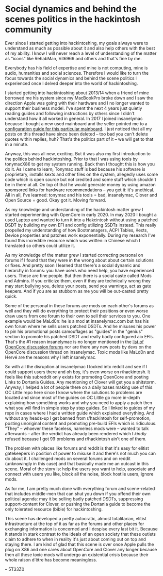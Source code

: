 # Social dynamics and behind the scenes politics in the hackintosh community

Ever since I started getting into hackintoshing, my goals always were to understand as much as possible about it and also help others with the best of my ability. I know I will never reach a level of understanding of the matter as "icons" like RehabMan, Vit6969 and others and that's fine by me. 

Everybody has his field of expertise and mine is not computing, mine is audio, humanities and social sciences. Therefore I would like to turn the focus towards the social dynamics and behind the scene politics I experienced once I delved deeper into the world of hackintoshing.

I started getting into hackintoshing about 2013/14 when a friend of mine borrowed me his system since my MacBookPro broke down and I saw the direction Apple was going with their hardware and I no longer wanted to support their business model. I've spent the next 4 years just quietly reading guides and following instructions by others since I didn't understand how it all worked in general. In 2017 I joined insanelymac because I bought a new used mainboard and the seller pointed me to a [configuration guide for this particular mainboard](https://www.insanelymac.com/forum/topic/324138-guide-install-macos-sierra-10125-on-ga-z170x-gaming-5/page/4/). I just noticed that all my posts on this thread have since been deleted – too bad you can't delete quotes within replies, huh? That's the politics part of it – we will get to that in a minute.

Anyway, this was all new, exciting. But it was also my first introduction to the politics behind hackintoshing. Prior to that I was using tools by tonymacX86 to get my system running. Back then I thought this is how you do it. As I came to learn, Tonymac stuff is bad because his software is proprietary, installs kexts and other files on the system, allegedly uses some code which is open source but not credited and some stuff which shouldn't be in there at all. On top of that he would generate money by using amazon spomsored links for hardware recommendations – you get it: it's unethical. All in all, I've learned: tonymac and his tools = bad, insanelymac, Clover and Open Source = good. Okay got it. Moving forward.

As my knowledge and understanding of the hackintosh matter grew I started experimenting with OpenCore in early 2020. In may 2020 I bought a used Laptop and wanted to turn it into a Hakcintosh without using a patched DSDT by building my own EFI and config utilizing SSDTs instead. This really propelled my understanding of how Bootmanagers, ACPI Tables, Kexts, Device properties and patches work exponentially. During my research I've found this incredible resource which was written in Chinese which I translated so others could utilize it.

As my knowledge of the matter grew I started correcting personal on forums if I found that they were in the wrong about about certain solutions or fixes. And pretty soon I learned that there's a social dynamic and hierarchy in forums: you have users who need help, you have experienced users. These are fine people. But then there is a social caste called Mods and Admins. If you criticize them, even if they are technically wrong they may start bullying you, delete your posts, send you warnings, act as gate keepers. And if you are as stubborn as me you will be out-casted pretty quick.

Some of the personal in these forums are mods on each other's forums as well and they will do everything to protect their positions or even worse draw users from one forum to their own to sell their services to you. One example would be MaLd0n: he is a mod at insanelymac.com but has his own forum where he sells users patched DSDTs. And he misuses his power to pin his promotional posts camouflages as "guides" in the "genius" section to promote his patched DSDT and really badly configured aio EFIs. That's the #1 reason insanelymac is no longer mentioned in the [list of OpenCore discussion forums](https://github.com/acidanthera/OpenCorePkg/blob/master/Docs/FORUMS.md) nor are there any new posts by devs on the OpenCore discussion thread on insanelymac. Toxic mods like MaLd0n and Hervé are the reasons why I left insanelymac.

So with all the disruption at insanelymac I looked into reddit and see if I could support users there and oh boy, it's even worse on r/hackintosh. It feels like this subreddit only exists for promoting OpenCore and posting Links to Dortania Guides. Any mentioning of Clover will get you a shitstorm. Anyway, I helped a lot of people there on a daily bases making use of this OC Little repo here since I know where the solutions to problems are located and since most of the guides on OC Little go more in-depth explaining how something works and why you need to apply a patch then what you will find in simple step by step guides. So I linked to guides of my repo in cases where I had a written guide which explained everything. And without any heads-up I get banned from r/hackintosh for self-promotion, posting unoriginal content and promoting pre-build EFIs which is ridiculous. "They" – whoever these faceless, nameless mods were – wanted to talk afterwards – after the verdict has already been rendered which I *kindly* refused because I got 99 problems and r/hackintosh ain't one of them.

The problem with places like forums and reddit is that it's easy for elitist gatekeepers in position of power to misuse it and there's not much you can do about it. I challenged mods on several forums and on reddit (unknowingly in this case) and that basically made me an outcast in this scene. Moral of the story is: help the users you want to help, associate and connect with users you like, block all the noise, block hostile users, ignore mods. 

As for me, I am pretty much done with everything forum and scene-related that includes middle-men that can shut you down if you offend their own political agenda: may it be selling badly patched DSDTs, suppressing support-content for Clover, or pushing the Dortania guide to become the only tolerated resource (bible) for hackintoshing. 

This scene has developed a pretty autocratic, almost totalitarian, elitist  infrastructure at the top of it as far as the forums and other places for exchanging information is concerned and I despise every last bit it. Because it stands in stark contrast to the ideals of an open society that these outlets claim to adhere to when in reality it's just about coming out on top and staying there. I am kind of glad that this scene is over once Apple pulls the plug on X86 and one cares about OpenCore and Clover any longer because then all these toxic mods will undergo an existential crisis because their whole raison d'être has become meaningless.  

– 5T33Z0
